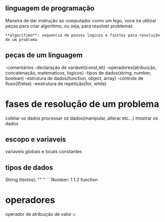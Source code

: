 ## linguagem de programação
Maneira de dar instrução ao computador
como um lego, voce ira utilizar peças para criar algoritimo, ou seja, para resolver problemas

    **algoritimo**: sequencia de passos logicos e finitos para resolução de um problema


## peças de um linguagem
-comentários 
-declaração de variável(const,let)
-operadores(atribuição, concatenação, matematicos, logicos)
-tipos de dados(string, number, boolean)
-estrutura de dados(function, object, array)
-controle de fluxo(if/else)
-eestrutura de repetição(for, while)

# fases de resolução de um problema

coletar os dados
processar os dados(manipular, alterar etc...)
mostrar os dados

## escopo e variaveis
variaveis globais e locais
constantes

## tipos de dados

String (textos): "" '' ``
Number: 1 1.2
function

# operadores

operador de atribuição de valor =